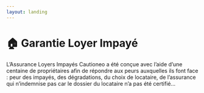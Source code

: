 ```yaml
---
layout: landing
---
```


# 🏠 Garantie Loyer Impayé

L’Assurance Loyers Impayés Cautioneo a été conçue avec l’aide d’une centaine de propriétaires afin de répondre aux peurs auxquelles ils font face : peur des impayés, des dégradations, du choix de locataire, de l’assurance qui n’indemnise pas car le dossier du locataire n’a pas été certifié...
